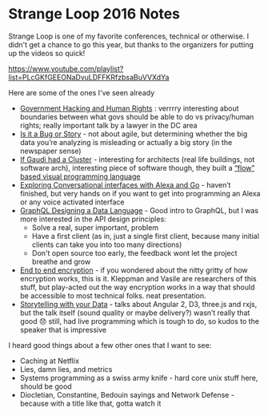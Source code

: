 # Strange Loop 2016 Notes

Strange Loop is one of my favorite conferences, technical or otherwise. I didn't get a chance to go this year, but thanks to the organizers for putting up the videos so quick!

https://www.youtube.com/playlist?list=PLcGKfGEEONaDvuLDFFKRfzbsaBuVVXdYa

Here are some of the ones I've seen already

- [Government Hacking and Human Rights](https://www.youtube.com/watch?v=C4rT0lgJr6U&list=PLcGKfGEEONaDvuLDFFKRfzbsaBuVVXdYa) : verrrry interesting about boundaries between what govs should be able to do vs privacy/human rights; really important talk by a lawyer in the DC area
- [Is it a Bug or Story](https://www.youtube.com/watch?v=sMy4L-J6fFs&list=PLcGKfGEEONaDvuLDFFKRfzbsaBuVVXdYa) - not about agile, but determining whether the big data you’re analyzing is misleading or actually a big story (in the newspaper sense)
- [If Gaudi had a Cluster](https://www.youtube.com/watch?v=6WpZV1cBI2g&list=PLcGKfGEEONaDvuLDFFKRfzbsaBuVVXdYa&index=13) - interesting for architects (real life buildings, not software arch), interesting piece of software though, they built a [“flow” based visual programming language](https://en.wikipedia.org/wiki/Flow-based_programming)
- [Exploring Conversational interfaces with Alexa and Go](https://www.youtube.com/watch?v=pDdE3PKy6mo&list=PLcGKfGEEONaDvuLDFFKRfzbsaBuVVXdYa&index=21) - haven’t finished, but very hands on if you want to get into programming an Alexa or any voice activated interface
- [GraphQL Designing a Data Language](https://www.youtube.com/watch?v=Oh5oC98ztvI&list=PLcGKfGEEONaDvuLDFFKRfzbsaBuVVXdYa&index=34) - Good intro to GraphQL, but I was more interested in the API design principles:
  - Solve a real, super important, problem
  - Have a first client (as in, just a single first client, because many initial clients can take you into too many directions)
  - Don't open source too early, the feedback wont let the project breathe and grow
- [End to end encryption](https://www.youtube.com/watch?v=oRZoeDRACrY&list=PLcGKfGEEONaDvuLDFFKRfzbsaBuVVXdYa&index=30) - if you wondered about the nitty gritty of how encryption works, this is it. Kleppman and Vasile are researchers of this stuff, but play-acted out the way encryption works in a way that should be accessible to most technical folks. neat presentation.
- [Storytelling with your Data](https://youtu.be/-uwnH9SU89s?list=PLcGKfGEEONaDvuLDFFKRfzbsaBuVVXdYa) - talks about Angular 2, D3, three.js and rxjs, but the talk itself (sound quality or maybe delivery?) wasn’t really that good :disappointed: still, had live programming which is tough to do, so kudos to the speaker that is impressive

I heard good things about a few other ones that I want to see:
- Caching at Netflix
- Lies, damn lies, and metrics
- Systems programming as a swiss army knife - hard core unix stuff here, should be good
- Diocletian, Constantine, Bedouin sayings and Network Defense - because with a title like that, gotta watch it
